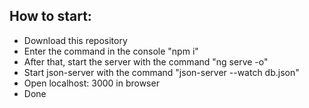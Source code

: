 ## How to start:
- Download this repository
- Enter the command in the console "npm i"
- After that, start the server with the command "ng serve -o"
- Start json-server with the command "json-server --watch db.json"
- Open localhost: 3000 in browser
- Done
